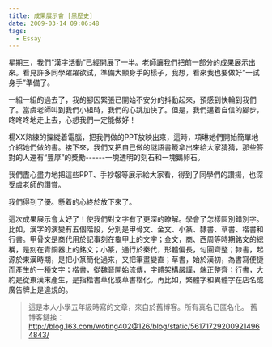 ```yaml
---
title: 成果展示會 [黑歷史]
date: 2009-03-14 09:06:48
tags:
  - Essay
---
```

星期三，我們“漢字活動”已經開展了一半。老師讓我們把前一部分的成果展示出來。看見許多同學躍躍欲試，準備大顯身手的樣子，我想，看來我也要做好“一試身手”準備了。

一組一組的過去了，我的腳因緊張已開始不安分的抖動起來，預感到快輪到我們了。當虞老師叫到我們小組時，我們的心跳加快了。但是，我們邁着自信的腳步，咚咚咚地走上去，心想我們一定能做好！
<!--more-->
楊XX熟練的操縱着電腦，把我們做的PPT放映出來，這時，項琳她們開始簡單地介紹她們做的書。接下來，我們又把自己做的謎語書籤拿出來給大家猜猜，那些答對的人還有“豐厚”的獎勵------一塊透明的刻石和一塊鵝卵石。

我們盡心盡力地把這些PPT、手抄報等展示給大家看，得到了同學們的讚揚，也深受虞老師的讚賞。

我們得到了優。懸着的心終於放下來了。

這次成果展示會太好了！使我們對文字有了更深的瞭解。學會了怎樣區別錯別字。比如，漢字的演變有五個階段，分別是甲骨文、金文、小篆、隸書、草書、楷書和行書。甲骨文是商代用於記事刻在龜甲上的文字；金文，商、西周等時期銘文的總稱，是刻在青銅器上的銘文；小篆，通行於秦代，形體偏長，勻圓齊整；隸書，起源於東漢時期，是把小篆簡化過來，又把筆畫變直；草書，始於漢初，為書寫便捷而產生的一種文字；楷書，從魏晉開始流傳，字體架構嚴謹，端正整齊；行書，大約是從東漢末產生，是指楷書草化或草書楷化。再比如，繁體字和異體字在店名或廣告牌上是違規的。

> 這是本人小學五年級時寫的文章，來自於舊博客。所有真名已匿名化。
> 舊博客鏈接：<http://blog.163.com/woting402@126/blog/static/561717292009214964843/>